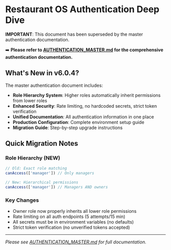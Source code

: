 # Restaurant OS Authentication Deep Dive

**IMPORTANT**: This document has been superseded by the master authentication documentation.

➡️ **Please refer to [AUTHENTICATION_MASTER.md](./AUTHENTICATION_MASTER.md) for the comprehensive authentication documentation.**

## What's New in v6.0.4?

The master authentication document includes:

- **Role Hierarchy System**: Higher roles automatically inherit permissions from lower roles
- **Enhanced Security**: Rate limiting, no hardcoded secrets, strict token verification
- **Unified Documentation**: All authentication information in one place
- **Production Configuration**: Complete environment setup guide
- **Migration Guide**: Step-by-step upgrade instructions

## Quick Migration Notes

### Role Hierarchy (NEW)
```typescript
// Old: Exact role matching
canAccess(['manager']) // Only managers

// New: Hierarchical permissions
canAccess(['manager']) // Managers AND owners
```

### Key Changes
- Owner role now properly inherits all lower role permissions
- Rate limiting on all auth endpoints (5 attempts/15 min)
- All secrets must be in environment variables (no defaults)
- Strict token verification (no unverified tokens accepted)

---

*Please see [AUTHENTICATION_MASTER.md](./AUTHENTICATION_MASTER.md) for full documentation.*